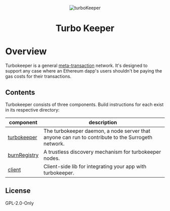 <p align="center">
  <img src="https://raw.githubusercontent.com/sambacha/turbokeeper-beta/master/docs/cover.png" alt="turboKeeper">
</p>

<h1 align="center">
  Turbo Keeper
</h3>

<p align="center">

</p>

# Overview

Turbokeeper is a general [meta-transaction](https://medium.com/@austin_48503/ethereum-meta-transactions-90ccf0859e84)
network. It's designed to support any case where an Ethereum dapp's users shouldn't be paying the gas costs for their transactions.


## Contents

Turbokeeper consists of three components. Build instructions for each exist in its respective directory:

| component                                                                         | description                                                                                     |
| --------------------------------------------------------------------------------- | ----------------------------------------------------------------------------------------------- |
| [turbokeeper](https://github.com/sambacha/turbokeeper/tree/master/turbokeeperhd)     | The turbokeeper daemon, a node server that anyone can run to contribute to the Surrogeth network. |
| [burnRegistry](https://github.com/sambacha/turbokeeper/tree/master/burnRegistry) | A trustless discovery mechanism for turbokeeper nodes.                                            |
| [client](https://github.com/sambacha/turbokeeper/tree/master/client)             | Client-side lib for integrating your app with turbokeeper.                                        |

## License 

GPL-2.0-Only
